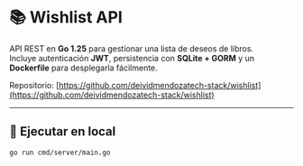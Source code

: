 # 📚 Wishlist API

API REST en **Go 1.25** para gestionar una lista de deseos de libros.  
Incluye autenticación **JWT**, persistencia con **SQLite + GORM** y un **Dockerfile** para desplegarla fácilmente.

Repositorio: [https://github.com/deividmendozatech-stack/wishlist](https://github.com/deividmendozatech-stack/wishlist)

---

## 🚀 Ejecutar en local

```bash
go run cmd/server/main.go
